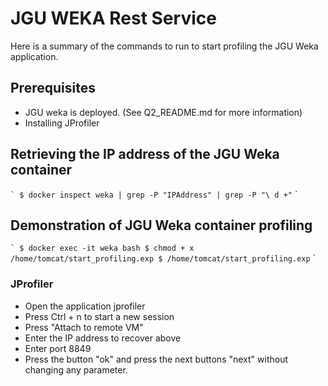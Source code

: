 # JGU WEKA Rest Service

Here is a summary of the commands to run to start profiling the JGU Weka application.

## Prerequisites
- JGU weka is deployed. (See Q2_README.md for more information)
- Installing JProfiler

## Retrieving the IP address of the JGU Weka container
`` `
$ docker inspect weka | grep -P "IPAddress" | grep -P "\ d +"
`` `

## Demonstration of JGU Weka container profiling
`` `
$ docker exec -it weka bash
$ chmod + x /home/tomcat/start_profiling.exp
$ /home/tomcat/start_profiling.exp
`` `

### JProfiler
- Open the application jprofiler
- Press Ctrl + n to start a new session
- Press "Attach to remote VM"
- Enter the IP address to recover above
- Enter port 8849
- Press the button "ok" and press the next buttons "next" without changing any parameter.
